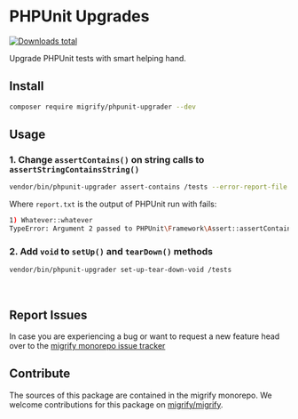 # PHPUnit Upgrades

[![Downloads total](https://img.shields.io/packagist/dt/migrify/phpunit-upgrader.svg?style=flat-square)](https://packagist.org/packages/migrify/phpunit-upgrader/stats)

Upgrade PHPUnit tests with smart helping hand.

## Install

```bash
composer require migrify/phpunit-upgrader --dev
```

## Usage

### 1. Change `assertContains()` on string calls to `assertStringContainsString()`

```bash
vendor/bin/phpunit-upgrader assert-contains /tests --error-report-file report.txt
```

Where `report.txt` is the output of PHPUnit run with fails:

```bash
1) Whatever::whatever
TypeError: Argument 2 passed to PHPUnit\Framework\Assert::assertContains() must be iterable, string given, called in somePath.php on line 100
```

### 2. Add `void` to `setUp()` and `tearDown()` methods

```bash
vendor/bin/phpunit-upgrader set-up-tear-down-void /tests
```

<br>

## Report Issues

In case you are experiencing a bug or want to request a new feature head over to the [migrify monorepo issue tracker](https://github.com/migrify/migrify/issues)

## Contribute

The sources of this package are contained in the migrify monorepo. We welcome contributions for this package on [migrify/migrify](https://github.com/migrify/migrify).
